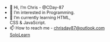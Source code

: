 - 👋 Hi, I’m Chris - @CDay-87
- 👀 I’m interested in Programming.
- 🌱 I’m currently learning HTML, <br> CSS & JavaScript.
- 📫 How to reach me - chrisday87@outlook.com<br>
       <a href="https://www.sololearn.com/profile/26072462" target="_blank">SoloLearn</a>

<!---
CDay-87/CDay-87 is a ✨ special ✨ repository because its `README.md` (this file) appears on your GitHub profile.
You can click the Preview link to take a look at your changes.
--->
